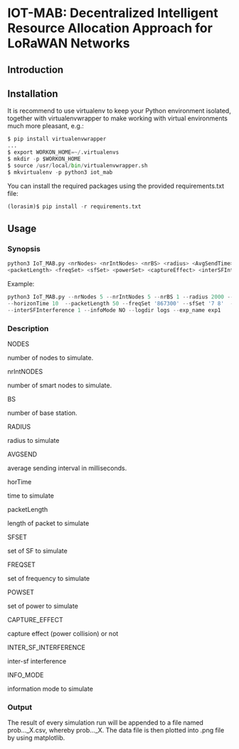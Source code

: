 # IOT-MAB: Decentralized Intelligent Resource Allocation Approach for LoRaWAN Networks

## Introduction

## Installation
It is recommend to use virtualenv to keep your Python environment isolated, together with virtualenvwrapper to make working with virtual environments much more pleasant, e.g.:

```python
$ pip install virtualenvwrapper
...
$ export WORKON_HOME=~/.virtualenvs
$ mkdir -p $WORKON_HOME
$ source /usr/local/bin/virtualenvwrapper.sh
$ mkvirtualenv -p python3 iot_mab
```

You can install the required packages using the provided requirements.txt file:

```python
(lorasim)$ pip install -r requirements.txt
```

## Usage

### Synopsis

```python
python3 IoT_MAB.py <nrNodes> <nrIntNodes> <nrBS> <radius> <AvgSendTime> <horizonTime>
<packetLength> <freqSet> <sfSet> <powerSet> <captureEffect> <interSFInterference> <infoMode> <logdir> <exp_name>
```

Example:

```python
python3 IoT_MAB.py --nrNodes 5 --nrIntNodes 5 --nrBS 1 --radius 2000 --AvgSendTime 360000 
--horizonTime 10  --packetLength 50 --freqSet '867300' --sfSet '7 8'  --powerSet "14"  --captureEffect 1  
--interSFInterference 1 --infoMode NO --logdir logs --exp_name exp1
```
### Description
NODES

number of nodes to simulate.

nrIntNODES

number of smart nodes to simulate.

BS

number of base station.

RADIUS

radius to simulate

AVGSEND

average sending interval in milliseconds.

horTime

time to simulate

packetLength

length of packet to simulate

SFSET

set of SF to simulate

FREQSET

set of frequency to simulate

POWSET

set of power to simulate

CAPTURE_EFFECT

capture effect (power collision) or not

INTER_SF_INTERFERENCE

inter-sf interference

INFO_MODE

information mode to simulate

### Output

The result of every simulation run will be appended to a file named prob..._X.csv, whereby prob..._X. The data file is then plotted into .png file by using matplotlib.